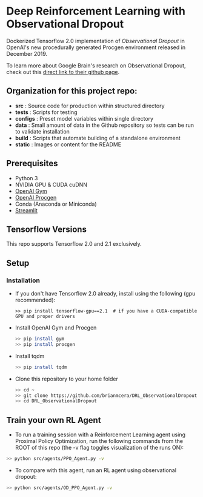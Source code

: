 # Deep Reinforcement Learning with Observational Dropout
Dockerized Tensorflow 2.0 implementation of *Observational Dropout* in OpenAI's new procedurally generated Procgen environment released in December 2019.

To learn more about Google Brain's research on Observational Dropout, check out this [direct link to their github page](https://learningtopredict.github.io/ "Observational Dropout"). 

## Organization for this project repo:
- **src** : Source code for production within structured directory
- **tests** : Scripts for testing 
- **configs** : Preset model variables within single directory 
- **data** : Small amount of data in the Github repository so tests can be run to validate installation
- **build** : Scripts that automate building of a standalone environment
- **static** : Images or content for the README 

## Prerequisites
- Python 3
- NVIDIA GPU & CUDA cuDNN
- [OpenAI Gym](https://gym.openai.com/)
- [OpenAI Procgen](https://openai.com/blog/procgen-benchmark/)
- Conda (Anaconda or Miniconda)
- [Streamlit](https://www.streamlit.io/)

## Tensorflow Versions
This repo supports Tensorflow 2.0 and 2.1 exclusively. 

## Setup
### Installation
- If you don't have Tensorflow 2.0 already, install using the following (gpu recommended):
    ```
    >> pip install tensorflow-gpu==2.1  # if you have a CUDA-compatible GPU and proper drivers
    ```
- Install OpenAI Gym and Procgen
    ```bash
    >> pip install gym
    >> pip install procgen
    ```
- Install tqdm
    ```bash
    >> pip install tqdm
    ```
- Clone this repository to your home folder
    ```bash
    >> cd ~
    >> git clone https://github.com/brianmcera/DRL_ObservationalDropout.git
    >> cd DRL_ObservationalDropout
    ```

## Train your own RL Agent
- To run a training session with a Reinforcement Learning agent using Proximal Policy Optimization, run the following commands from the ROOT of this repo (the -v flag toggles visualization of the runs ON):
```bash
>> python src/agents/PPO_Agent.py -v
```
- To compare with this agent, run an RL agent using observational dropout:
```bash
>> python src/agents/OD_PPO_Agent.py -v
```

